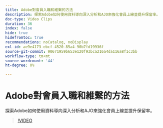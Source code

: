 ```yaml
---
title: Adobe對會員入職和維繫的方法
description: 探索Adobe如何使用資料導向深入分析和AJO來強化會員上線並提升保留率。
doc-type: Video Clips
duration: 36
index: false
hide: true
hidefromtoc: true
recommendations: noCatalog, noDisplay
exl-id: ae9e4173-ebcf-4520-85a4-90b7fd19936f
source-git-commit: 90671959b653e120f93bca216a4da116a8f1c3bb
workflow-type: tm+mt
source-wordcount: '44'
ht-degree: 0%

---
```


# Adobe對會員入職和維繫的方法

探索Adobe如何使用資料導向深入分析和AJO來強化會員上線並提升保留率。

<!-- 62_S655_3442541_35_adobes-approach-to-member-onboarding-and-retention -->
>[!VIDEO](https://video.tv.adobe.com/v/3458282/?learn=on&enablevpops=true)
